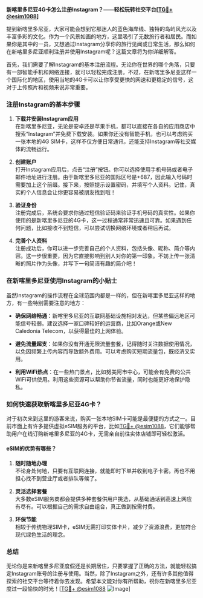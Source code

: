 **新喀里多尼亚4G卡怎么注册Instagram？——轻松玩转社交平台[[TG💪+ @esim1088](https://t.me/s/esim1088)]**

提到新喀里多尼亚，大家可能会想到它那迷人的蓝色海岸线、独特的岛屿风光以及丰富多彩的文化。作为一个风景如画的地方，这里吸引了无数旅行者和居民。而如果你是其中的一员，又想通过Instagram分享你的旅行见闻或日常生活，那么如何在新喀里多尼亚顺利注册并使用Instagram呢？这篇文章将为你详细解答。

首先，我们需要了解Instagram的基本注册流程。无论你在世界的哪个角落，只要有一部智能手机和网络连接，就可以轻松完成注册。不过，在新喀里多尼亚这样一个国际化的地区，使用当地的4G卡可以让你享受更快的网速和更稳定的信号，这对于上传照片和视频来说非常重要。

### 注册Instagram的基本步骤

1. **下载并安装Instagram应用**  
   在新喀里多尼亚，无论是安卓还是苹果手机，都可以直接在各自的应用商店中搜索“Instagram”并免费下载安装。如果你还没有智能手机，也可以考虑购买一张本地的4G SIM卡，这样不仅方便日常通讯，还能支持Instagram等社交媒体的流畅运行。

2. **创建账户**  
   打开Instagram应用后，点击“注册”按钮。你可以选择使用手机号码或者电子邮件地址进行注册。由于新喀里多尼亚的国际区号是+687，因此输入号码时需要加上这个前缀。接下来，按照提示设置密码，并填写个人资料。记住，真实的个人信息会让你更容易被朋友找到哦！

3. **验证身份**  
   注册完成后，系统会要求你通过短信验证码来验证手机号码的真实性。如果你使用的是新喀里多尼亚的4G卡，这一过程通常非常迅速且可靠。如果遇到任何问题，比如接收不到短信，可以尝试切换网络环境或者稍后再试。

4. **完善个人资料**  
   注册成功后，你可以进一步完善自己的个人资料，包括头像、昵称、简介等内容。这一步很重要，因为它直接影响到别人对你的第一印象。不妨上传一张清晰的照片作为头像，并写下一句简洁有趣的简介吧！

### 在新喀里多尼亚使用Instagram的小贴士

虽然Instagram的操作流程在全球范围内都是一样的，但在新喀里多尼亚这样的地方，有一些特别需要注意的地方：

- **确保网络畅通**：新喀里多尼亚的互联网基础设施相对发达，但某些偏远地区可能信号较弱。建议选择一家口碑较好的运营商，比如Orange或New Caledonia Telecom，以获得最佳的上网体验。
  
- **避免流量超支**：如果你没有开通无限流量套餐，记得随时关注数据使用情况，以免因频繁上传内容而导致额外费用。可以考虑购买短期流量包，既经济又实用。

- **利用WiFi热点**：在一些热门景点，比如努美阿市中心，可能会有免费的公共WiFi可供使用。利用这些资源可以帮助你节省流量，同时也能更好地保护隐私。

### 如何快速获取新喀里多尼亚4G卡？

对于初次来到这里的游客来说，购买一张本地SIM卡可能是最便捷的方式之一。目前市面上有许多提供虚拟eSIM服务的平台，比如[TG💪+ @esim1088](https://t.me/s/esim1088)，它们能够帮助用户在线订购新喀里多尼亚的4G卡，无需亲自前往实体店铺即可轻松激活。

#### eSIM的优势有哪些？

1. **随时随地办理**  
   不论身处何地，只要有互联网连接，就能即时下单并收到电子卡密。再也不用担心找不到营业厅或者排队等候了。

2. **灵活选择套餐**  
   大多数eSIM服务商都会提供多种套餐供用户挑选，从基础通话到高速上网应有尽有。可以根据自己的需求自由组合，真正做到按需付费。

3. **环保节能**  
   相较于传统物理SIM卡，eSIM无需打印实体卡片，减少了资源浪费，更加符合现代绿色生活的理念。

### 总结

无论你是来新喀里多尼亚度假还是长期居住，只要掌握了正确的方法，就能轻松搞定Instagram账号的注册与使用。当然，除了Instagram之外，还有许多其他值得探索的社交平台等待着你去发现。希望本文能对你有所帮助，祝你在新喀里多尼亚度过一段愉快的时光！[[TG💪+ @esim1088](https://t.me/s/esim1088) ![Image](https://i.postimg.cc/4NQfJmqS/Snipaste-2025-05-13-00-14-12.png)]